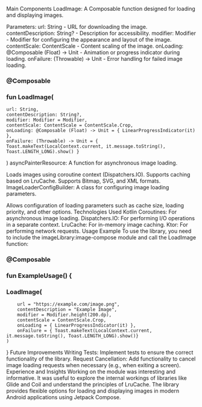 Main Components
LoadImage: A Composable function designed for loading and displaying images.

Parameters:
url: String - URL for downloading the image.
contentDescription: String? - Description for accessibility.
modifier: Modifier - Modifier for configuring the appearance and layout of the image.
contentScale: ContentScale - Content scaling of the image.
onLoading: @Composable (Float) -> Unit - Animation or progress indicator during loading.
onFailure: (Throwable) -> Unit - Error handling for failed image loading.

### @Composable
### fun LoadImage(
    url: String,
    contentDescription: String?,
    modifier: Modifier = Modifier,
    contentScale: ContentScale = ContentScale.Crop,
    onLoading: @Composable (Float) -> Unit = { LinearProgressIndicator(it) },
    onFailure: (Throwable) -> Unit = { Toast.makeText(LocalContext.current, it.message.toString(), Toast.LENGTH_LONG).show() }
) 
asyncPainterResource: A function for asynchronous image loading.

Loads images using coroutine context (Dispatchers.IO).
Supports caching based on LruCache.
Supports Bitmap, SVG, and XML formats.
ImageLoaderConfigBuilder: A class for configuring image loading parameters.

Allows configuration of loading parameters such as cache size, loading priority, and other options.
Technologies Used
Kotlin Coroutines: For asynchronous image loading.
Dispatchers.IO: For performing I/O operations in a separate context.
LruCache: For in-memory image caching.
Ktor: For performing network requests.
Usage Example
To use the library, you need to include the imageLibrary:image-compose module and call the LoadImage function:


### @Composable
### fun ExampleUsage() {
  ###   LoadImage(
        url = "https://example.com/image.png",
        contentDescription = "Example Image",
        modifier = Modifier.height(200.dp),
        contentScale = ContentScale.Crop,
        onLoading = { LinearProgressIndicator(it) },
        onFailure = { Toast.makeText(LocalContext.current, it.message.toString(), Toast.LENGTH_LONG).show()}
    )
}
Future Improvements
Writing Tests: Implement tests to ensure the correct functionality of the library.
Request Cancellation: Add functionality to cancel image loading requests when necessary (e.g., when exiting a screen).
Experience and Insights
Working on the module was interesting and informative. It was useful to explore the internal workings of libraries like Glide and Coil and understand the principles of LruCache. The library provides flexible options for loading and displaying images in modern Android applications using Jetpack Compose.

